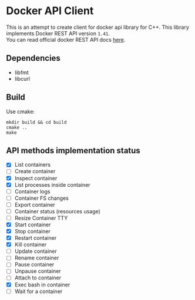 # Docker API Client 
This is an attempt to create client for docker api library for C++. This library implements Docker REST API version `1.41`. </br>
You can read official docker REST API docs [here](https://docs.docker.com/engine/api/v1.41/#tag/Exec/operation/ContainerExec).

## Dependencies
- libfmt
- libcurl

## Build
Use cmake:
```
mkdir build && cd build
cmake ..
make
```

## API methods implementation status
- [x] List containers
- [ ] Create container
- [x] Inspect container
- [x] List processes inside container
- [ ] Container logs
- [ ] Container FS changes
- [ ] Export container
- [ ] Container status (resources usage)
- [ ] Resize Container TTY
- [x] Start container
- [x] Stop container
- [x] Restart container
- [x] Kill container
- [ ] Update container
- [ ] Rename container
- [ ] Pause container
- [ ] Unpause container
- [ ] Attach to container
- [x] Exec bash in container
- [ ] Wait for a container